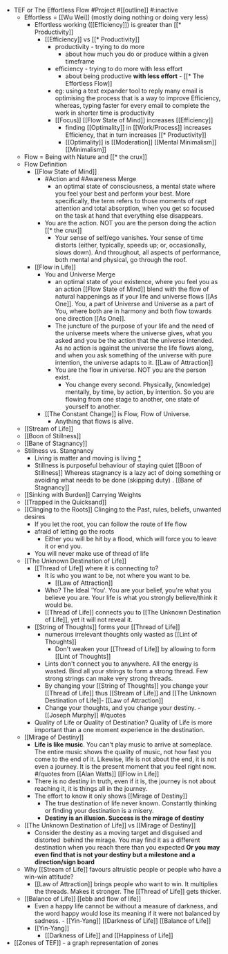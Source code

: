 - TEF or The Effortless Flow #Project #[[outline]] #:inactive
    - Effortless = [[Wu Wei]] (mostly doing nothing or doing very less)
        - Effortless working ([[Efficiency]]) is greater than [[* Productivity]]
            - [[Efficiency]] vs [[* Productivity]]
                - productivity - trying to do more
                    - about how much you do or produce within a given timeframe
                - efficiency - trying to do more with less effort 
                    - about being productive __with less effort__ - [[* The Effortless Flow]]
                - eg: using a text expander tool to reply many email is optimising the process that is a way to improve Efficiency, whereas, typing faster for every email to complete the work in shorter time is productivity
                - [[Focus]] [[Flow State of Mind]] increases [[Efficiency]]
                    - finding [[Optimality]] in [[Work/Process]] increases Efficiency, that in turn increases [[* Productivity]]
                    - [[Optimality]] is [[Moderation]] [[Mental Minimalism]] [[Minimalism]]
    - Flow = Being with Nature and [[* the crux]]
    - Flow Definition
        - [[Flow State of Mind]]
            - #Action and #Awareness Merge
                - an optimal state of consciousness, a mental state where you feel your best and perform your best. More specifically, the term refers to those moments of rapt attention and total absorption, when you get so focused on the task at hand that everything else disappears. 
            - You are the action. NOT you are the person doing the action [[* the crux]]
                - Your sense of self/ego vanishes. Your sense of time distorts (either, typically, speeds up; or, occasionally, slows down). And throughout, all aspects of performance, both mental and physical, go through the roof.
        - [[Flow in Life]]
            - You and Universe Merge
                - an optimal state of your existence, where you feel you as an action [[Flow State of Mind]] blend with the flow of natural happenings as if your life and universe flows [[As One]]. You, a part of Universe and Universe as a part of You, where both are in harmony and both flow towards one direction [[As One]]. 
                - The juncture of the purpose of your life and the need of the universe meets where the universe gives, what you asked and you be the action that the universe intended. As no action is against the universe the life flows along, and when you ask something of the universe with pure intention, the universe adapts to it. [[Law of Attraction]]
                - You are the flow in universe. NOT you are the person exist.
                    - You change every second. Physically, (knowledge) mentally, by time, by action, by intention. So you are flowing from one stage to another, one state of yourself to another. 
            - [[The Constant Change]] is Flow, Flow of Universe.
                - Anything that flows is alive. 
    - [[Stream of Life]]
    - [[Boon of Stillness]] 
    - [[Bane of Stagnancy]]
    - Stillness vs. Stangnancy
        - Living is matter and moving is living [*](((9SBMG_wcx)))
        - Stillness is purposeful behaviour of staying quiet [[Boon of Stillness]] Whereas stagnancy is a lazy act of doing something or avoiding what needs to be done  (skipping duty) . [[Bane of Stagnancy]]
    - [[Sinking with Burden]] Carrying Weights 
    - [[Trapped in the Quicksand]] 
    - [[Clinging to the Roots]] Clinging to the Past, rules, beliefs, unwanted desires
        - If you let the root, you can follow the route of life flow
        - afraid of letting go the roots
            - Either you will be hit by a flood, which will force you to leave it or end you.
        - You will never make use of thread of life
    - [[The Unknown Destination of Life]]
        - [[Thread of Life]] where it is connecting to? 
            - It is who you want to be, not where you want to be. 
                - [[Law of Attraction]]
            - Who? The Ideal 'You'. You are your belief, you're what you believe you are. Your life is what you strongly believe/think it would be.
            - [[Thread of Life]] connects you to [[The Unknown Destination of Life]], yet it will not reveal it. 
        - [[String of Thoughts]] forms your [[Thread of Life]]
            - numerous irrelevant thoughts only wasted as [[Lint of Thoughts]]
                - Don't weaken your [[Thread of Life]] by allowing to form [[Lint of Thoughts]]
            - Lints don't connect you to anywhere. All the energy is wasted. Bind all your strings to form a strong thread. Few strong strings can make very strong threads.
            - By changing your [[String of Thoughts]] you change your [[Thread of Life]] thus [[Stream of Life]] and [[The Unknown Destination of Life]]- [[Law of Attraction]]
            - Change your thoughts, and you change your destiny. - [[Joseph Murphy]] #/quotes
        - Quality of Life or Quality of Destination? Quality of Life is more important than a one moment experience in the destination.
    - [[Mirage of Destiny]] 
        - **Life is like music**. You can't play music to arrive at someplace. The entire music shows the quality of music, not how fast you come to the end of it. Likewise, life is not about the end, it is not even a journey. It is the present moment that you feel right now. #/quotes from [[Alan Watts]] [[Flow in Life]]
        - There is no destiny in truth, even if it is, the journey is not about reaching it, it is things all in the journey.
        - The effort to know it only shows [[Mirage of Destiny]]
            - The true destination of life never known. Constantly thinking or finding your destination is a misery.
            - **Destiny is an illusion. Success is the mirage of destiny**
    - [[The Unknown Destination of Life]] vs [[Mirage of Destiny]]
        - Consider the destiny as a moving target and disguised and distorted  behind the mirage. You may find it as a different destination when you reach there than you expected **Or you may even find that is not your destiny but a milestone and a direction/sign board**
    - Why [[Stream of Life]] favours altruistic people or people who have a win-win attitude?
        - [[Law of Attraction]] brings people who want to win. It multiplies the threads. Makes it stronger. The [[Thread of Life]] gets thicker.
    - [[Balance of Life]] [[ebb and flow of life]]
        - Even a happy life cannot be without a measure of darkness, and the word happy would lose its meaning if it were not balanced by sadness. - [[Yin-Yang]] [[Darkness of Life]] [[Balance of Life]]
        - [[Yin-Yang]]
            - [[Darkness of Life]] and [[Happiness of Life]]
- [[Zones of TEF]] - a graph representation of zones

